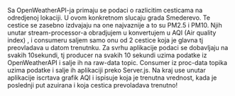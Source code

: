 Sa OpenWeatherAPI-ja primaju se podaci o razlicitim cesticama na odredjenoj lokaciji. U ovom konkretnom slucaju grada Smederevo. Te cestice se zasebno izdvajaju na one najvaznije a to su PM2.5 i PM10. 
Njih unutar stream-processor-a obradjujem u konvertujem u AQI (Air quality index) , i consumeru saljem samo onu od 2 cestice koja je glavna tj preovladava u datom trenutnku.
Za svrhu aplikacije podaci se dobavljaju na svakih 10sekundi, tj producer na svakih 10 sekundi uzima podatke iz OpenWeatherAPI i salje ih na raw-data topic.
Consumer iz proc-data topika uzima podatke i salje ih aplikaciji preko Server.js.
Na kraj use unutar aplikacije iscrtava grafik AQI i ispisuje koja je trenutna vrednost, kada je poslednji put azuirana i koja cestica prevoladava trenutno!
